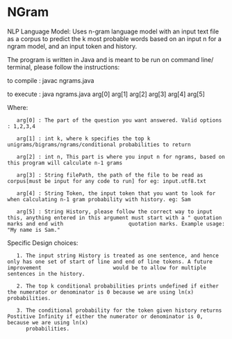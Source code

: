 # NGram
NLP Language Model: Uses n-gram language model with an input text file as a corpus to predict the k most probable words based on an input n for a ngram model, and an input token and history.

The program is written in Java and is meant to be run on command line/ terminal, please follow the instructions:

to compile : javac ngrams.java

to execute : java ngrams.java arg[0] arg[1] arg[2] arg[3] arg[4] arg[5]

Where: 

       arg[0] : The part of the question you want answered. Valid options : 1,2,3,4

       arg[1] : int k, where k specifies the top k unigrams/bigrams/ngrams/conditional probabilities to return
       
       arg[2] : int n, This part is where you input n for ngrams, based on this program will calculate n-1 grams
       
       arg[3] : String filePath, the path of the file to be read as corpus[must be input for any code to run] for eg: input.utf8.txt
       
       arg[4] : String Token, the input token that you want to look for when calculating n-1 gram probability with history. eg: Sam
       
       arg[5] : String History, please follow the correct way to input this, anything entered in this argument must start with a " quotation marks and end with                     quotation marks. Example usage: "My name is Sam."
       
Specific Design choices: 
 
       1. The input string History is treated as one sentence, and hence only has one set of start of line and end of line tokens. A future improvement                       would be to allow for multiple sentences in the history.
 
       2. The top k conditional probabilities prints undefined if either the numerator or denominator is 0 because we are using ln(x) probabilities.
       
       3. The conditional probability for the token given history returns Postitive Infinity if either the numerator or denominator is 0, because we are using ln(x)
          probabilities.
 
                
